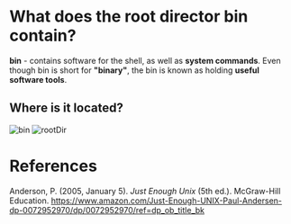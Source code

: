 # What does the root director bin contain? 

**bin** - contains software for the shell, as well as **system commands**. Even though 
bin is short for **"binary"**, the bin is known as holding **useful software tools**. 

## Where is it located? 
![bin](https://user-images.githubusercontent.com/109105989/202932737-499aacab-96ae-4ddc-8c53-133e4c336800.png)
![rootDir](https://user-images.githubusercontent.com/109105989/202932860-72915cba-2d05-4fff-825c-c1c062a4fc3a.png)


# References 
Anderson, P. (2005, January 5). *Just Enough Unix* (5th ed.). McGraw-Hill Education. <https://www.amazon.com/Just-Enough-UNIX-Paul-Andersen-dp-0072952970/dp/0072952970/ref=dp_ob_title_bk>
